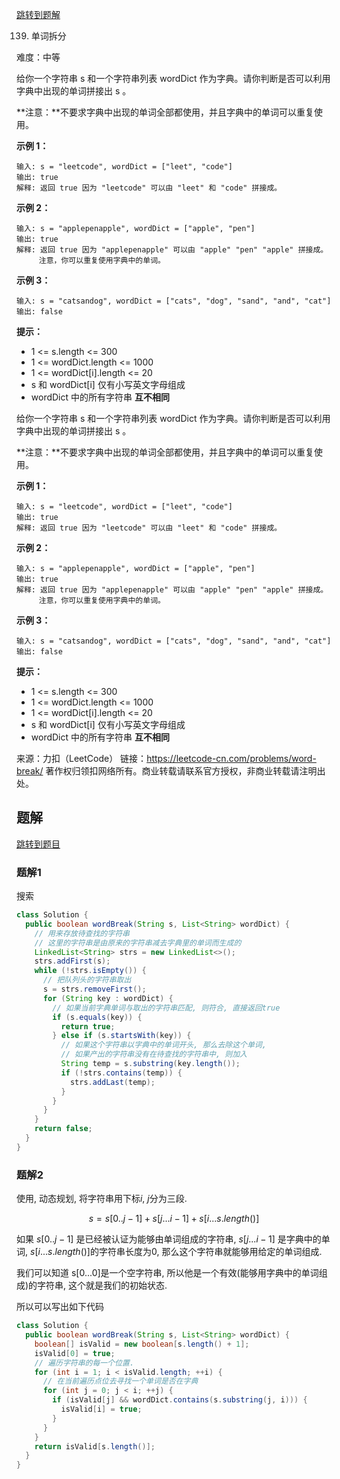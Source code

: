 [跳转到题解](#题解)

139. 单词拆分

难度：中等

给你一个字符串 s 和一个字符串列表 wordDict 作为字典。请你判断是否可以利用字典中出现的单词拼接出 s 。

**注意：**不要求字典中出现的单词全部都使用，并且字典中的单词可以重复使用。



**示例 1：**

```
输入: s = "leetcode", wordDict = ["leet", "code"]
输出: true
解释: 返回 true 因为 "leetcode" 可以由 "leet" 和 "code" 拼接成。

```


**示例 2：**

```
输入: s = "applepenapple", wordDict = ["apple", "pen"]
输出: true
解释: 返回 true 因为 "applepenapple" 可以由 "apple" "pen" "apple" 拼接成。
     注意，你可以重复使用字典中的单词。

```


**示例 3：**

```
输入: s = "catsandog", wordDict = ["cats", "dog", "sand", "and", "cat"]
输出: false

```




**提示：**

- 1 <= s.length <= 300
- 1 <= wordDict.length <= 1000
- 1 <= wordDict[i].length <= 20
- s 和 wordDict[i] 仅有小写英文字母组成
- wordDict 中的所有字符串 **互不相同**


给你一个字符串 s 和一个字符串列表 wordDict 作为字典。请你判断是否可以利用字典中出现的单词拼接出 s 。

**注意：**不要求字典中出现的单词全部都使用，并且字典中的单词可以重复使用。



**示例 1：**

```
输入: s = "leetcode", wordDict = ["leet", "code"]
输出: true
解释: 返回 true 因为 "leetcode" 可以由 "leet" 和 "code" 拼接成。

```


**示例 2：**

```
输入: s = "applepenapple", wordDict = ["apple", "pen"]
输出: true
解释: 返回 true 因为 "applepenapple" 可以由 "apple" "pen" "apple" 拼接成。
     注意，你可以重复使用字典中的单词。

```


**示例 3：**

```
输入: s = "catsandog", wordDict = ["cats", "dog", "sand", "and", "cat"]
输出: false

```


**提示：**

- 1 <= s.length <= 300
- 1 <= wordDict.length <= 1000
- 1 <= wordDict[i].length <= 20
- s 和 wordDict[i] 仅有小写英文字母组成
- wordDict 中的所有字符串 **互不相同**


来源：力扣（LeetCode）
链接：https://leetcode-cn.com/problems/word-break/
著作权归领扣网络所有。商业转载请联系官方授权，非商业转载请注明出处。

## 题解

[跳转到题目](#main)

### 题解1

搜索

```java
class Solution {
  public boolean wordBreak(String s, List<String> wordDict) {
    // 用来存放待查找的字符串
    // 这里的字符串是由原来的字符串减去字典里的单词而生成的
    LinkedList<String> strs = new LinkedList<>();
    strs.addFirst(s);
    while (!strs.isEmpty()) {
      // 把队列头的字符串取出
      s = strs.removeFirst();
      for (String key : wordDict) {
        // 如果当前字典单词与取出的字符串匹配, 则符合, 直接返回true
        if (s.equals(key)) {
          return true;
        } else if (s.startsWith(key)) {
          // 如果这个字符串以字典中的单词开头, 那么去除这个单词,
          // 如果产出的字符串没有在待查找的字符串中, 则加入
          String temp = s.substring(key.length());
          if (!strs.contains(temp)) {
            strs.addLast(temp);
          }
        }
      }
    }
    return false;
  }
}
```

### 题解2

使用, 动态规划, 将字符串用下标$i$, $j$分为三段.

$$s = s[0..j-1] + s[j...i-1] + s[i ... s.length()]$$

如果 $s[0..j-1]$ 是已经被认证为能够由单词组成的字符串, $s[j...i-1]$ 是字典中的单词,
$s[i ... s.length()]$的字符串长度为0, 那么这个字符串就能够用给定的单词组成.

我们可以知道 s[0...0]是一个空字符串, 所以他是一个有效(能够用字典中的单词组成)的字符串,
这个就是我们的初始状态.

所以可以写出如下代码


```java
class Solution {
  public boolean wordBreak(String s, List<String> wordDict) {
    boolean[] isValid = new boolean[s.length() + 1];
    isValid[0] = true;
    // 遍历字符串的每一个位置.
    for (int i = 1; i < isValid.length; ++i) {
      // 在当前遍历点位去寻找一个单词是否在字典
      for (int j = 0; j < i; ++j) {
        if (isValid[j] && wordDict.contains(s.substring(j, i))) {
          isValid[i] = true;
        }
      }
    }
    return isValid[s.length()];
  }
}
```
